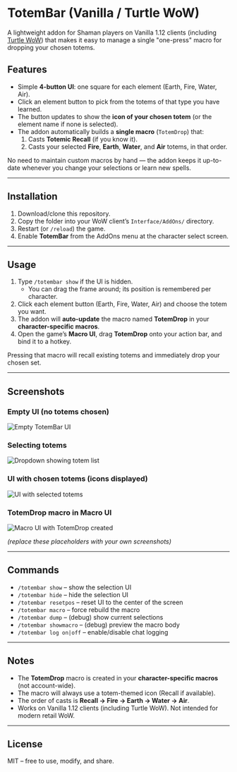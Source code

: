 # TotemBar (Vanilla / Turtle WoW)

A lightweight addon for Shaman players on Vanilla 1.12 clients (including [Turtle WoW](https://turtle-wow.org/)) that makes it easy to manage a single "one-press" macro for dropping your chosen totems.

## Features

- Simple **4-button UI**: one square for each element (Earth, Fire, Water, Air).
- Click an element button to pick from the totems of that type you have learned.
- The button updates to show the **icon of your chosen totem** (or the element name if none is selected).
- The addon automatically builds a **single macro** (`TotemDrop`) that:
  1. Casts **Totemic Recall** (if you know it).
  2. Casts your selected **Fire**, **Earth**, **Water**, and **Air** totems, in that order.

No need to maintain custom macros by hand — the addon keeps it up-to-date whenever you change your selections or learn new spells.

---

## Installation

1. Download/clone this repository.
2. Copy the folder into your WoW client’s `Interface/AddOns/` directory.
3. Restart (or `/reload`) the game.
4. Enable **TotemBar** from the AddOns menu at the character select screen.

---

## Usage

1. Type `/totembar show` if the UI is hidden.  
   - You can drag the frame around; its position is remembered per character.
2. Click each element button (Earth, Fire, Water, Air) and choose the totem you want.
3. The addon will **auto-update** the macro named **TotemDrop** in your **character-specific macros**.
4. Open the game’s **Macro UI**, drag **TotemDrop** onto your action bar, and bind it to a hotkey.

Pressing that macro will recall existing totems and immediately drop your chosen set.

---

## Screenshots

### Empty UI (no totems chosen)
![Empty TotemBar UI](docs/screenshots/empty-ui.png)

### Selecting totems
![Dropdown showing totem list](docs/screenshots/totem-dropdown.png)

### UI with chosen totems (icons displayed)
![UI with selected totems](docs/screenshots/totems-chosen.png)

### TotemDrop macro in Macro UI
![Macro UI with TotemDrop created](docs/screenshots/macro-ui.png)

*(replace these placeholders with your own screenshots)*

---

## Commands

- `/totembar show` – show the selection UI
- `/totembar hide` – hide the selection UI
- `/totembar resetpos` – reset UI to the center of the screen
- `/totembar macro` – force rebuild the macro
- `/totembar dump` – (debug) show current selections
- `/totembar showmacro` – (debug) preview the macro body
- `/totembar log on|off` – enable/disable chat logging

---

## Notes

- The **TotemDrop** macro is created in your **character-specific macros** (not account-wide).
- The macro will always use a totem-themed icon (Recall if available).
- The order of casts is **Recall → Fire → Earth → Water → Air**.
- Works on Vanilla 1.12 clients (including Turtle WoW). Not intended for modern retail WoW.

---

## License

MIT – free to use, modify, and share.
